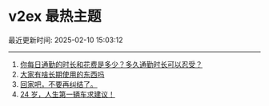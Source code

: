 # v2ex 最热主题

最近更新时间: 2025-02-10 15:03:12

--- 
1. [你每日通勤的时长和花费是多少？多久通勤时长可以忍受？](https://www.v2ex.com/t/1110187) 
2. [大家有啥长期使用的东西吗](https://www.v2ex.com/t/1110198) 
3. [回家吧，不要再纠结了。](https://www.v2ex.com/t/1110172) 
4. [24 岁，人生第一辆车求建议！](https://www.v2ex.com/t/1110236) 

